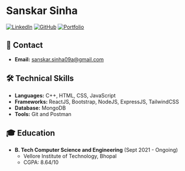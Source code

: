 # Sanskar Sinha

[![LinkedIn](https://img.shields.io/badge/LinkedIn-Profile-blue)](https://www.linkedin.com/in/sanskar-sinha/)
[![GitHub](https://img.shields.io/badge/GitHub-Profile-black)](https://github.com/sanskar9067)
[![Portfolio](https://img.shields.io/badge/Portfolio-Website-orange)](https://sanskar9067.github.io/portfolio/)

## 📧 Contact
- **Email:** sanskar.sinha09a@gmail.com

## 🛠️ Technical Skills
- **Languages:** C++, HTML, CSS, JavaScript
- **Frameworks:** ReactJS, Bootstrap, NodeJS, ExpressJS, TailwindCSS
- **Database:** MongoDB
- **Tools:** Git and Postman

## 🎓 Education
- **B. Tech Computer Science and Engineering** (Sept 2021 - Ongoing)
  - Vellore Institute of Technology, Bhopal
  - CGPA: 8.64/10


